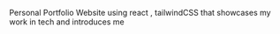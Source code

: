 Personal Portfolio Website using react , tailwindCSS that showcases my work in tech and introduces me